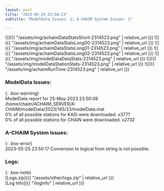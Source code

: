 ```yaml
---
layout: post
title: "2023-05-25 23:50:23"
subtitle: "ModelData Issues: 2; A-CHAIM System Issues: 1"

---
```


![]({{ "/assets/img/achaimDataStatsShort-2314523.png" | relative_url }})
![]({{ "/assets/img/achaimDataStatsLong00-2314523.png" | relative_url }})
![]({{ "/assets/img/achaimDataStatsLong01-2314523.png" | relative_url }})
![]({{ "/assets/img/achaimDataStatsLong02-2314523.png" | relative_url }})
![]({{ "/assets/img/modelDataDataStats-2314523.png" | relative_url }})
![]({{ "/assets/img/modelDataStationStats-2314523.png" | relative_url }})
![]({{ "/assets/img/achaimRunTime-2314523.png" | relative_url }})


### ModelData Issues:  
  
{: .box-warning}  
 ModelData report for 25-May-2023 23:50:09   
 /home/chaim/ACHAIM_SERVER/A-CHAIM/modelData/2023/145/23/modelData.mat   
 0% of all possible stations for KASI were downloaded. x3771   
 0% of all possible stations for CHAIN were downloaded. x2732   
  
### A-CHAIM System Issues:  
  
{: .box-error}  
2023-05-25 23:50:17 Conversion to logical from string is not possible.  

### Logs:  
  
{: .box-note}  
[Logs.zip]({{ "/assets/other/logs.zip" | relative_url }})  
[Log Info]({{ "/logInfo" | relative_url }})  
